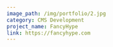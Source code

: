 ```yaml
---
image_path: /img/portfolio/2.jpg
category: CMS Development
project_name: FancyHype
link: https://fancyhype.com
---
```

